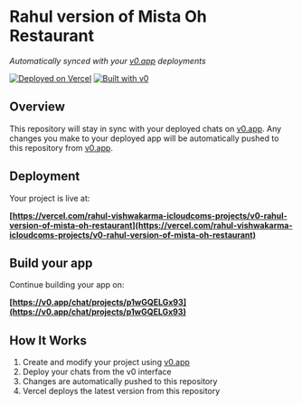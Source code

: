 # Rahul version of Mista Oh Restaurant

*Automatically synced with your [v0.app](https://v0.app) deployments*

[![Deployed on Vercel](https://img.shields.io/badge/Deployed%20on-Vercel-black?style=for-the-badge&logo=vercel)](https://vercel.com/rahul-vishwakarma-icloudcoms-projects/v0-rahul-version-of-mista-oh-restaurant)
[![Built with v0](https://img.shields.io/badge/Built%20with-v0.app-black?style=for-the-badge)](https://v0.app/chat/projects/p1wGQELGx93)

## Overview

This repository will stay in sync with your deployed chats on [v0.app](https://v0.app).
Any changes you make to your deployed app will be automatically pushed to this repository from [v0.app](https://v0.app).

## Deployment

Your project is live at:

**[https://vercel.com/rahul-vishwakarma-icloudcoms-projects/v0-rahul-version-of-mista-oh-restaurant](https://vercel.com/rahul-vishwakarma-icloudcoms-projects/v0-rahul-version-of-mista-oh-restaurant)**

## Build your app

Continue building your app on:

**[https://v0.app/chat/projects/p1wGQELGx93](https://v0.app/chat/projects/p1wGQELGx93)**

## How It Works

1. Create and modify your project using [v0.app](https://v0.app)
2. Deploy your chats from the v0 interface
3. Changes are automatically pushed to this repository
4. Vercel deploys the latest version from this repository
